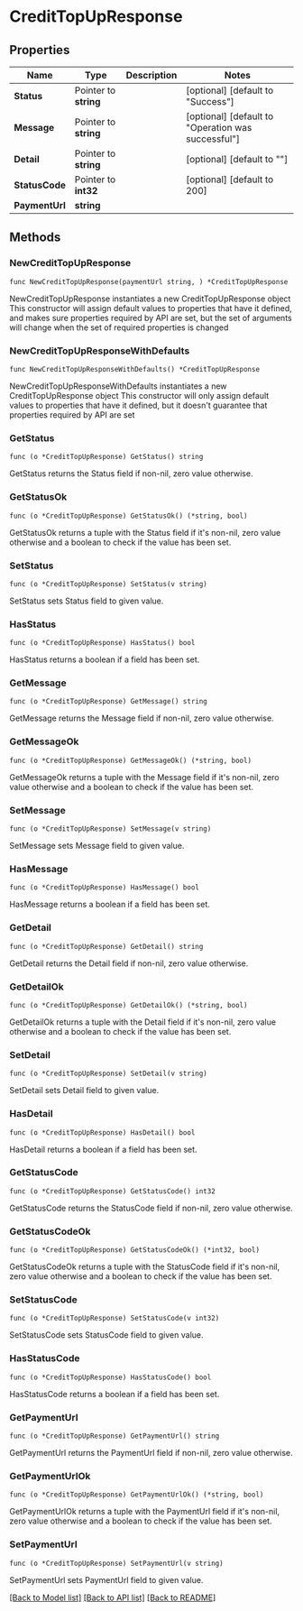 # CreditTopUpResponse

## Properties

Name | Type | Description | Notes
------------ | ------------- | ------------- | -------------
**Status** | Pointer to **string** |  | [optional] [default to "Success"]
**Message** | Pointer to **string** |  | [optional] [default to "Operation was successful"]
**Detail** | Pointer to **string** |  | [optional] [default to ""]
**StatusCode** | Pointer to **int32** |  | [optional] [default to 200]
**PaymentUrl** | **string** |  | 

## Methods

### NewCreditTopUpResponse

`func NewCreditTopUpResponse(paymentUrl string, ) *CreditTopUpResponse`

NewCreditTopUpResponse instantiates a new CreditTopUpResponse object
This constructor will assign default values to properties that have it defined,
and makes sure properties required by API are set, but the set of arguments
will change when the set of required properties is changed

### NewCreditTopUpResponseWithDefaults

`func NewCreditTopUpResponseWithDefaults() *CreditTopUpResponse`

NewCreditTopUpResponseWithDefaults instantiates a new CreditTopUpResponse object
This constructor will only assign default values to properties that have it defined,
but it doesn't guarantee that properties required by API are set

### GetStatus

`func (o *CreditTopUpResponse) GetStatus() string`

GetStatus returns the Status field if non-nil, zero value otherwise.

### GetStatusOk

`func (o *CreditTopUpResponse) GetStatusOk() (*string, bool)`

GetStatusOk returns a tuple with the Status field if it's non-nil, zero value otherwise
and a boolean to check if the value has been set.

### SetStatus

`func (o *CreditTopUpResponse) SetStatus(v string)`

SetStatus sets Status field to given value.

### HasStatus

`func (o *CreditTopUpResponse) HasStatus() bool`

HasStatus returns a boolean if a field has been set.

### GetMessage

`func (o *CreditTopUpResponse) GetMessage() string`

GetMessage returns the Message field if non-nil, zero value otherwise.

### GetMessageOk

`func (o *CreditTopUpResponse) GetMessageOk() (*string, bool)`

GetMessageOk returns a tuple with the Message field if it's non-nil, zero value otherwise
and a boolean to check if the value has been set.

### SetMessage

`func (o *CreditTopUpResponse) SetMessage(v string)`

SetMessage sets Message field to given value.

### HasMessage

`func (o *CreditTopUpResponse) HasMessage() bool`

HasMessage returns a boolean if a field has been set.

### GetDetail

`func (o *CreditTopUpResponse) GetDetail() string`

GetDetail returns the Detail field if non-nil, zero value otherwise.

### GetDetailOk

`func (o *CreditTopUpResponse) GetDetailOk() (*string, bool)`

GetDetailOk returns a tuple with the Detail field if it's non-nil, zero value otherwise
and a boolean to check if the value has been set.

### SetDetail

`func (o *CreditTopUpResponse) SetDetail(v string)`

SetDetail sets Detail field to given value.

### HasDetail

`func (o *CreditTopUpResponse) HasDetail() bool`

HasDetail returns a boolean if a field has been set.

### GetStatusCode

`func (o *CreditTopUpResponse) GetStatusCode() int32`

GetStatusCode returns the StatusCode field if non-nil, zero value otherwise.

### GetStatusCodeOk

`func (o *CreditTopUpResponse) GetStatusCodeOk() (*int32, bool)`

GetStatusCodeOk returns a tuple with the StatusCode field if it's non-nil, zero value otherwise
and a boolean to check if the value has been set.

### SetStatusCode

`func (o *CreditTopUpResponse) SetStatusCode(v int32)`

SetStatusCode sets StatusCode field to given value.

### HasStatusCode

`func (o *CreditTopUpResponse) HasStatusCode() bool`

HasStatusCode returns a boolean if a field has been set.

### GetPaymentUrl

`func (o *CreditTopUpResponse) GetPaymentUrl() string`

GetPaymentUrl returns the PaymentUrl field if non-nil, zero value otherwise.

### GetPaymentUrlOk

`func (o *CreditTopUpResponse) GetPaymentUrlOk() (*string, bool)`

GetPaymentUrlOk returns a tuple with the PaymentUrl field if it's non-nil, zero value otherwise
and a boolean to check if the value has been set.

### SetPaymentUrl

`func (o *CreditTopUpResponse) SetPaymentUrl(v string)`

SetPaymentUrl sets PaymentUrl field to given value.



[[Back to Model list]](../README.md#documentation-for-models) [[Back to API list]](../README.md#documentation-for-api-endpoints) [[Back to README]](../README.md)


